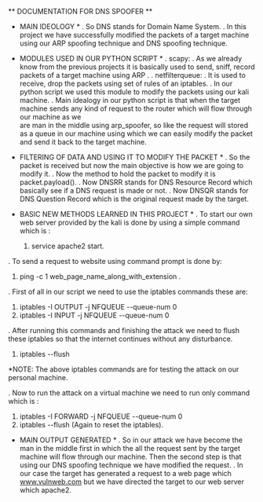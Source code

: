 ** DOCUMENTATION FOR DNS SPOOFER **

* MAIN IDEOLOGY *
. So DNS stands for Domain Name System.
. In this project we have successfully modified the packets of a target machine using our ARP spoofing technique and DNS spoofing technique.


* MODULES USED IN OUR PYTHON SCRIPT *
. scapy: . As we already know from the previous projects it is basically used to send, sniff, record packets of a target machine using ARP .
. netfilterqueue: . It is used to receive, drop the packets using set of rules of an iptables.
                  . In our python script we used this module to modify the packets using our kali machine.
                  . Main idealogy in our python script is that when the target machine sends any kind of request to the router which will flow through our machine as we  
                    are man in the middle using arp_spoofer, so like the request will stored as a queue in our machine using which we can easily modify the packet and 
                    send it back to the target machine.

* FILTERING OF DATA AND USING IT TO MODIFY THE PACKET *
. So the packet is received but now the main objective is how we are going to modify it.
. Now the method to hold the packet to modify it is packet.payload().
. Now DNSRR stands for DNS Resource Record which basically see if a DNS request is made or not.
. Now DNSQR stands for DNS Question Record which is the original request made by the target.

* BASIC NEW METHODS LEARNED IN THIS PROJECT *
. To start our own web server provided by the kali is done by using a simple command which is :
  1. service apache2 start.

. To send a request to website using command prompt is done by:
  1. ping -c 1 web_page_name_along_with_extension .

. First of all in our script we need to use the iptables commands these are:
  1. iptables -I OUTPUT -j NFQUEUE --queue-num 0
  2. iptables -I INPUT -j NFQUEUE --queue-num 0

. After running this commands and finishing the attack we need to flush these iptables so that the internet continues without any disturbance.
  1. iptables --flush

*NOTE: The above iptables commands are for testing the attack on our personal machine.

. Now to run the attack on a virtual machine we need to run only command which is :
  1. iptables -I FORWARD -j NFQUEUE --queue-num 0
  2. iptables --flush (Again to reset the iptables).


* MAIN OUTPUT GENERATED *
. So in our attack we have become the man in the middle first in which the all the request sent by the target machine will flow through our machine. Then the second 
  step is that using our DNS spoofing technique we have modified the request.
. In our case the target has generated a request to a web page which www.vulnweb.com but we have directed the target to our web server which apache2.
